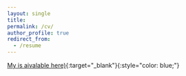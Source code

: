 ```yaml
---
layout: single
title: 
permalink: /cv/
author_profile: true
redirect_from:
  - /resume
---
```


[My is aivalable here)](https://KensleyBlaise.github.io/assets/files/CV%20of%20Kensley%20Blaise.pdf){:target="_blank"}{:style="color: blue;"}





